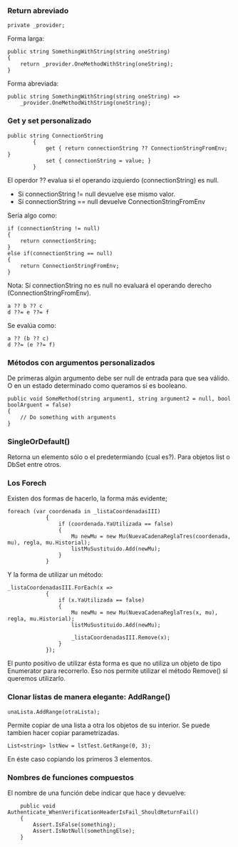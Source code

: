 ### Return abreviado

```
private _provider;
```
Forma larga:

```
public string SomethingWithString(string oneString)
{
    return _provider.OneMethodWithString(oneString);
}
```
Forma abreviada:

```
public string SomethingWithString(string oneString) =>
    _provider.OneMethodWithString(oneString);
```
### Get y set personalizado

```
public string ConnectionString
        {
            get { return connectionString ?? ConnectionStringFromEnv; }
            set { connectionString = value; }
        }
```
El operdor ?? evalua si el operando izquierdo (connectionString) es null.
 - Si connectionString != null devuelve ese mismo valor.
 - Sí connectionString == null devuelve ConnectionStringFromEnv

Sería algo como:

```
if (connectionString != null)
{
    return connectionString;
}
else if(connectionString == null)
{
    return ConnectionStringFromEnv;
}
```

Nota: Sí connectionString no es null no evaluará el operando derecho (ConnectionStringFromEnv).
```
a ?? b ?? c
d ??= e ??= f
```
Se evalúa como:
```
a ?? (b ?? c)
d ??= (e ??= f)
```

### Métodos con argumentos personalizados

De primeras algún argumento debe ser null de entrada para que sea válido. O en un estado determinado como queramos sí es booleano.

```
public void SomeMethod(string argument1, string argument2 = null, bool boolArguent = false)
{
    // Do something with arguments
}
```
### SingleOrDefault()

Retorna un elemento sólo o el predetermiando (cual es?). Para objetos list o DbSet entre otros.

### Los Forech

Existen dos formas de hacerlo, la forma más evidente;

```
foreach (var coordenada in _listaCoordenadasIII)
            {
                if (coordenada.YaUtilizada == false) 
                {
                    Mu newMu = new Mu(NuevaCadenaReglaTres(coordenada, mu), regla, mu.Historial);
                    listMuSustituido.Add(newMu);
                }
            }
```

Y la forma de utilizar un método:

```
_listaCoordenadasIII.ForEach(x =>
            {
                if (x.YaUtilizada == false)
                {
                    Mu newMu = new Mu(NuevaCadenaReglaTres(x, mu), regla, mu.Historial);
                    listMuSustituido.Add(newMu);

                    _listaCoordenadasIII.Remove(x);
                }
            });
```

El punto positivo de utilizar ésta forma es que no utiliza un objeto de tipo Enumerator para recorrerlo. Eso nos permite utilizar el método Remove() sí queremos utilizarlo.

### Clonar listas de manera elegante: AddRange()
```
unaLista.AddRange(otraLista);
```

Permite copiar de una lista a otra los objetos de su interior. Se puede tambien hacer copiar parametrizadas.

```
List<string> lstNew = lstTest.GetRange(0, 3);
```

En éste caso copiando los primeros 3 elementos.

### Nombres de funciones compuestos

El nombre de una función debe indicar que hace y devuelve:

```
    public void Authenticate_WhenVerificationHeaderIsFail_ShouldReturnFail()
    {
        Assert.IsFalse(something);
        Assert.IsNotNull(somethingElse);
    }
```